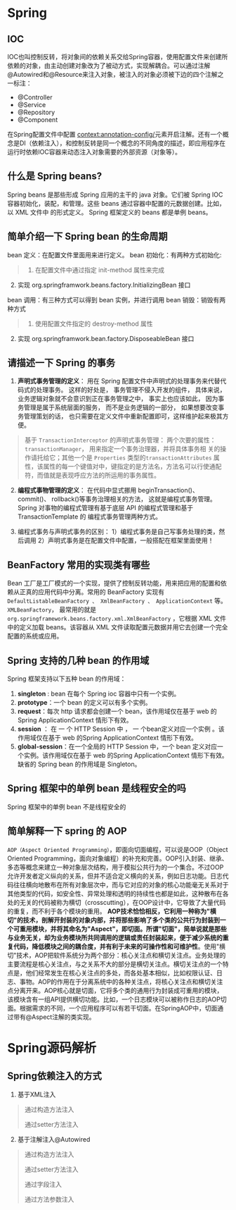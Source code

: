 # Spring #
## IOC

IOC也叫控制反转，将对象间的依赖关系交给Spring容器，使用配置文件来创建所依赖的对象，由主动创建对象改为了被动方式，实现解耦合。可以通过注解@Autowired和@Resource来注入对象，被注入的对象必须被下边的四个注解之一标注：

- @Controller
- @Service
- @Repository
- @Component

在Spring配置文件中配置 <context:annotation-config/>元素开启注解。还有一个概念是DI（依赖注入），和控制反转是同一个概念的不同角度的描述，即应用程序在运行时依赖IOC容器来动态注入对象需要的外部资源（对象等）。

## 什么是 Spring beans? ##

Spring beans 是那些形成 Spring 应用的主干的 java 对象。它们被 Spring IOC 容器初始化，装配，和管理。这些 beans 通过容器中配置的元数据创建。比如，以 XML 文件中<bean/> 的形式定义。 Spring 框架定义的 beans 都是单例 beans。


## 简单介绍一下 Spring bean 的生命周期 ##
bean 定义：在配置文件里面用<bean></bean>来进行定义。 
bean 初始化：有两种方式初始化:  
> 1. 在配置文件中通过指定 init-method 属性来完成 
2. 实现 org.springframwork.beans.factory.InitializingBean 接口 

bean 调用：有三种方式可以得到 bean 实例，并进行调用 
bean 销毁：销毁有两种方式 
> 1. 使用配置文件指定的 destroy-method 属性 
2. 实现 org.springframwork.bean.factory.DisposeableBean 接口 

## 请描述一下 Spring 的事务 ##
1. **声明式事务管理的定义**： 用在 Spring 配置文件中声明式的处理事务来代替代码式的处理事务。 这样的好处是， 事务管理不侵入开发的组件， 具体来说， 业务逻辑对象就不会意识到正在事务管理之中， 事实上也应该如此， 因为事务管理是属于系统层面的服务， 而不是业务逻辑的一部分， 如果想要改变事务管理策划的话， 也只需要在定义文件中重新配置即可，这样维护起来极其方便。
> 基于 `TransactionInterceptor` 的声明式事务管理： 两个次要的属性：  `transactionManager`， 用来指定一个事务治理器，并将具体事务相 关的操作请托给它；其他一个是 `Properties` 类型的`transactionAttributes` 属性，该属性的每一个键值对中，键指定的是方法名，方法名可以行使通配符，而值就是表现呼应方法的所运用的事务属性。

2. **编程式事物管理的定义**： 在代码中显式挪用 beginTransaction()、 commit()、 rollback()等事务治理相关的方法，
这就是编程式事务管理。Spring 对事物的编程式管理有基于底层 API 的编程式管理和基于 TransactionTemplate 的
编程式事务管理两种方式。

3. 编程式事务与声明式事务的区别： 
1）编程式事务是自己写事务处理的类，然后调用 
2）声明式事务是在配置文件中配置，一般搭配在框架里面使用！ 

## BeanFactory 常用的实现类有哪些 ##
Bean 工厂是工厂模式的一个实现，提供了控制反转功能，用来把应用的配置和依赖从正真的应用代码中分离。常用的 BeanFactory 实现有 `DefaultListableBeanFactory 、 XmlBeanFactory 、 ApplicationContext` 等。 `XMLBeanFactory`， 最常用的就是 `org.springframework.beans.factory.xml.XmlBeanFactory` ，它根据 XML 文件中的定义加载 beans。该容器从 XML 文件读取配置元数据并用它去创建一个完全配置的系统或应用。 

## Spring 支持的几种 bean 的作用域 ##
Spring 框架支持以下五种 bean 的作用域： 
1. **singleton** : bean 在每个 Spring ioc 容器中只有一个实例。 
2. **prototype**：一个 bean 的定义可以有多个实例。 
3. **request**：每次 http 请求都会创建一个 bean，该作用域仅在基于 web 的 Spring ApplicationContext 情形下有效。 
4. **session** ： 在 一 个 HTTP Session 中 ， 一 个bean定义对应一个实例 。该作用域仅在基于 web 的Spring ApplicationContext 情形下有效。 
5. **global-session**：在一个全局的 HTTP Session 中，一个 bean 定义对应一个实例。该作用域仅在基于 web 的Spring ApplicationContext 情形下有效。缺省的 Spring bean 的作用域是 Singleton。 

## Spring 框架中的单例 bean 是线程安全的吗 ##
Spring 框架中的单例 bean 不是线程安全的

## 简单解释一下 spring 的 AOP ##
`AOP（Aspect Oriented Programming）`，即面向切面编程，可以说是OOP（Object Oriented Programming，面向对象编程）的补充和完善。OOP引入封装、继承、多态等概念来建立一种对象层次结构，用于模拟公共行为的一个集合。不过OOP允许开发者定义纵向的关系，但并不适合定义横向的关系，例如日志功能。日志代码往往横向地散布在所有对象层次中，而与它对应的对象的核心功能毫无关系对于其他类型的代码，如安全性、异常处理和透明的持续性也都是如此，这种散布在各处的无关的代码被称为横切（crosscutting），在OOP设计中，它导致了大量代码的重复，而不利于各个模块的重用。
**AOP技术恰恰相反，它利用一种称为"横切"的技术，剖解开封装的对象内部，并将那些影响了多个类的公共行为封装到一个可重用模块，并将其命名为"Aspect"，即切面。所谓"切面"，简单说就是那些与业务无关，却为业务模块所共同调用的逻辑或责任封装起来，便于减少系统的重复代码，降低模块之间的耦合度，并有利于未来的可操作性和可维护性**。使用"横切"技术，AOP把软件系统分为两个部分：核心关注点和横切关注点。业务处理的主要流程是核心关注点，与之关系不大的部分是横切关注点。横切关注点的一个特点是，他们经常发生在核心关注点的多处，而各处基本相似，比如权限认证、日志、事物。AOP的作用在于分离系统中的各种关注点，将核心关注点和横切关注点分离开来。AOP核心就是切面，它将多个类的通用行为封装成可重用的模块，该模块含有一组API提供横切功能。比如，一个日志模块可以被称作日志的AOP切面。根据需求的不同，一个应用程序可以有若干切面。在SpringAOP中，切面通过带有@Aspect注解的类实现。

# Spring源码解析

## Spring依赖注入的方式

1. 基于XML注入

> 通过构造方法注入
>
> 通过setter方法注入

2. 基于注解注入@Autowired

> 通过构造方法注入
>
> 通过setter方法注入
>
> 通过字段注入
>
> 通过方法参数注入

